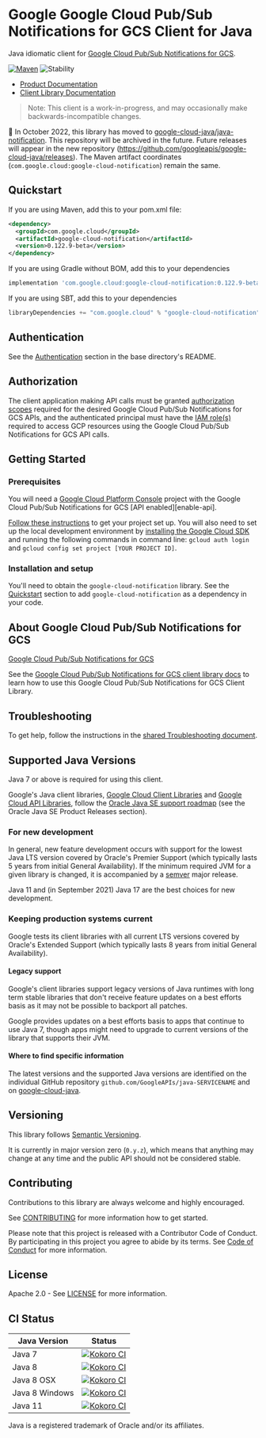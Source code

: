 # Google Google Cloud Pub/Sub Notifications for GCS Client for Java

Java idiomatic client for [Google Cloud Pub/Sub Notifications for GCS][product-docs].

[![Maven][maven-version-image]][maven-version-link]
![Stability][stability-image]

- [Product Documentation][product-docs]
- [Client Library Documentation][javadocs]

> Note: This client is a work-in-progress, and may occasionally
> make backwards-incompatible changes.

:bus: In October 2022, this library has moved to
[google-cloud-java/java-notification](
https://github.com/googleapis/google-cloud-java/tree/main/java-notification).
This repository will be archived in the future.
Future releases will appear in the new repository (https://github.com/googleapis/google-cloud-java/releases).
The Maven artifact coordinates (`com.google.cloud:google-cloud-notification`) remain the same.


## Quickstart


If you are using Maven, add this to your pom.xml file:


```xml
<dependency>
  <groupId>com.google.cloud</groupId>
  <artifactId>google-cloud-notification</artifactId>
  <version>0.122.9-beta</version>
</dependency>
```

If you are using Gradle without BOM, add this to your dependencies

```Groovy
implementation 'com.google.cloud:google-cloud-notification:0.122.9-beta'
```

If you are using SBT, add this to your dependencies

```Scala
libraryDependencies += "com.google.cloud" % "google-cloud-notification" % "0.122.9-beta"
```

## Authentication

See the [Authentication][authentication] section in the base directory's README.

## Authorization

The client application making API calls must be granted [authorization scopes][auth-scopes] required for the desired Google Cloud Pub/Sub Notifications for GCS APIs, and the authenticated principal must have the [IAM role(s)][predefined-iam-roles] required to access GCP resources using the Google Cloud Pub/Sub Notifications for GCS API calls.

## Getting Started

### Prerequisites

You will need a [Google Cloud Platform Console][developer-console] project with the Google Cloud Pub/Sub Notifications for GCS [API enabled][enable-api].

[Follow these instructions][create-project] to get your project set up. You will also need to set up the local development environment by
[installing the Google Cloud SDK][cloud-sdk] and running the following commands in command line:
`gcloud auth login` and `gcloud config set project [YOUR PROJECT ID]`.

### Installation and setup

You'll need to obtain the `google-cloud-notification` library.  See the [Quickstart](#quickstart) section
to add `google-cloud-notification` as a dependency in your code.

## About Google Cloud Pub/Sub Notifications for GCS


[Google Cloud Pub/Sub Notifications for GCS][product-docs] 

See the [Google Cloud Pub/Sub Notifications for GCS client library docs][javadocs] to learn how to
use this Google Cloud Pub/Sub Notifications for GCS Client Library.






## Troubleshooting

To get help, follow the instructions in the [shared Troubleshooting document][troubleshooting].

## Supported Java Versions

Java 7 or above is required for using this client.

Google's Java client libraries,
[Google Cloud Client Libraries][cloudlibs]
and
[Google Cloud API Libraries][apilibs],
follow the
[Oracle Java SE support roadmap][oracle]
(see the Oracle Java SE Product Releases section).

### For new development

In general, new feature development occurs with support for the lowest Java
LTS version covered by  Oracle's Premier Support (which typically lasts 5 years
from initial General Availability). If the minimum required JVM for a given
library is changed, it is accompanied by a [semver][semver] major release.

Java 11 and (in September 2021) Java 17 are the best choices for new
development.

### Keeping production systems current

Google tests its client libraries with all current LTS versions covered by
Oracle's Extended Support (which typically lasts 8 years from initial
General Availability).

#### Legacy support

Google's client libraries support legacy versions of Java runtimes with long
term stable libraries that don't receive feature updates on a best efforts basis
as it may not be possible to backport all patches.

Google provides updates on a best efforts basis to apps that continue to use
Java 7, though apps might need to upgrade to current versions of the library
that supports their JVM.

#### Where to find specific information

The latest versions and the supported Java versions are identified on
the individual GitHub repository `github.com/GoogleAPIs/java-SERVICENAME`
and on [google-cloud-java][g-c-j].

## Versioning


This library follows [Semantic Versioning](http://semver.org/).


It is currently in major version zero (``0.y.z``), which means that anything may change at any time
and the public API should not be considered stable.


## Contributing


Contributions to this library are always welcome and highly encouraged.

See [CONTRIBUTING][contributing] for more information how to get started.

Please note that this project is released with a Contributor Code of Conduct. By participating in
this project you agree to abide by its terms. See [Code of Conduct][code-of-conduct] for more
information.


## License

Apache 2.0 - See [LICENSE][license] for more information.

## CI Status

Java Version | Status
------------ | ------
Java 7 | [![Kokoro CI][kokoro-badge-image-1]][kokoro-badge-link-1]
Java 8 | [![Kokoro CI][kokoro-badge-image-2]][kokoro-badge-link-2]
Java 8 OSX | [![Kokoro CI][kokoro-badge-image-3]][kokoro-badge-link-3]
Java 8 Windows | [![Kokoro CI][kokoro-badge-image-4]][kokoro-badge-link-4]
Java 11 | [![Kokoro CI][kokoro-badge-image-5]][kokoro-badge-link-5]

Java is a registered trademark of Oracle and/or its affiliates.

[product-docs]: https://cloud.google.com/storage/docs/pubsub-notifications
[javadocs]: https://googleapis.dev/java/google-cloud-notification/latest/index.html
[kokoro-badge-image-1]: http://storage.googleapis.com/cloud-devrel-public/java/badges/java-notification/java7.svg
[kokoro-badge-link-1]: http://storage.googleapis.com/cloud-devrel-public/java/badges/java-notification/java7.html
[kokoro-badge-image-2]: http://storage.googleapis.com/cloud-devrel-public/java/badges/java-notification/java8.svg
[kokoro-badge-link-2]: http://storage.googleapis.com/cloud-devrel-public/java/badges/java-notification/java8.html
[kokoro-badge-image-3]: http://storage.googleapis.com/cloud-devrel-public/java/badges/java-notification/java8-osx.svg
[kokoro-badge-link-3]: http://storage.googleapis.com/cloud-devrel-public/java/badges/java-notification/java8-osx.html
[kokoro-badge-image-4]: http://storage.googleapis.com/cloud-devrel-public/java/badges/java-notification/java8-win.svg
[kokoro-badge-link-4]: http://storage.googleapis.com/cloud-devrel-public/java/badges/java-notification/java8-win.html
[kokoro-badge-image-5]: http://storage.googleapis.com/cloud-devrel-public/java/badges/java-notification/java11.svg
[kokoro-badge-link-5]: http://storage.googleapis.com/cloud-devrel-public/java/badges/java-notification/java11.html
[stability-image]: https://img.shields.io/badge/stability-beta-yellow
[maven-version-image]: https://img.shields.io/maven-central/v/com.google.cloud/google-cloud-notification.svg
[maven-version-link]: https://search.maven.org/search?q=g:com.google.cloud%20AND%20a:google-cloud-notification&core=gav
[authentication]: https://github.com/googleapis/google-cloud-java#authentication
[auth-scopes]: https://developers.google.com/identity/protocols/oauth2/scopes
[predefined-iam-roles]: https://cloud.google.com/iam/docs/understanding-roles#predefined_roles
[iam-policy]: https://cloud.google.com/iam/docs/overview#cloud-iam-policy
[developer-console]: https://console.developers.google.com/
[create-project]: https://cloud.google.com/resource-manager/docs/creating-managing-projects
[cloud-sdk]: https://cloud.google.com/sdk/
[troubleshooting]: https://github.com/googleapis/google-cloud-common/blob/main/troubleshooting/readme.md#troubleshooting
[contributing]: https://github.com/googleapis/java-notification/blob/main/CONTRIBUTING.md
[code-of-conduct]: https://github.com/googleapis/java-notification/blob/main/CODE_OF_CONDUCT.md#contributor-code-of-conduct
[license]: https://github.com/googleapis/java-notification/blob/main/LICENSE


[libraries-bom]: https://github.com/GoogleCloudPlatform/cloud-opensource-java/wiki/The-Google-Cloud-Platform-Libraries-BOM
[shell_img]: https://gstatic.com/cloudssh/images/open-btn.png

[semver]: https://semver.org/
[cloudlibs]: https://cloud.google.com/apis/docs/client-libraries-explained
[apilibs]: https://cloud.google.com/apis/docs/client-libraries-explained#google_api_client_libraries
[oracle]: https://www.oracle.com/java/technologies/java-se-support-roadmap.html
[g-c-j]: http://github.com/googleapis/google-cloud-java
